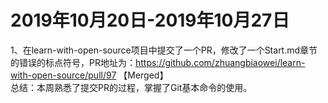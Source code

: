 # 2019年10月20日-2019年10月27日
1、在learn-with-open-source项目中提交了一个PR，修改了一个Start.md章节的错误的标点符号，PR地址为：https://github.com/zhuangbiaowei/learn-with-open-source/pull/97  【Merged】  
总结：本周熟悉了提交PR的过程，掌握了Git基本命令的使用。